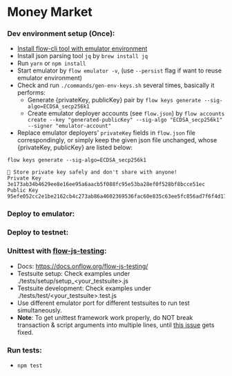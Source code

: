 # Money Market

### Dev environment setup (Once):
* [Install flow-cli tool with emulator environment](https://docs.onflow.org/flow-cli/install/)
* Install json parsing tool `jq` by `brew install jq`
* Run `yarn` or `npm install`
* Start emulator by `flow emulator -v`, (use `--persist` flag if want to reuse emulator environment)
* Check and run `./commands/gen-env-keys.sh` several times, basically it performs:
  - Generate {privateKey, publicKey} pair by `flow keys generate --sig-algo=ECDSA_secp256k1`
  - Create emulator deployer accounts (see `flow.json`) by `flow accounts create --key "generated-publicKey" --sig-algo "ECDSA_secp256k1" --signer "emulator-account"`
* Replace emulator deployers' `privateKey` fields in `flow.json` file correspondingly, or simply keep the given json file unchanged, whose {privateKey, publicKey} are listed below:
```
flow keys generate --sig-algo=ECDSA_secp256k1

🔴️ Store private key safely and don't share with anyone! 
Private Key 	 3e173ab34b4629ee8e16ee95a6aacb5f088fc95e53ba28ef0f528bf8bcce51ec 
Public Key 	 95efe052cc2e1be2162cb4c273ab86a4602369536fac60e835c63ee5fc856ad7f6f4d17eb505af54482caac0addeb9b2b24e7b44eb79cb02e19be106c1cbfd4f 
```


### Deploy to emulator:



### Deploy to testnet:



### Unittest with [flow-js-testing](https://github.com/onflow/flow-js-testing):
* Docs: https://docs.onflow.org/flow-js-testing/
* Testsuite setup: Check examples under ./tests/setup/setup_\<your_testsuite\>.js
* Testsuite development: Check examples under ./tests/test/\<your_testsuite\>.test.js
* Use different emulator port for different testsuites to run test simultaneously.
* **Note**: To get unittest framework work properly, do NOT break transaction & script arguments into multiple lines, until [this issue](https://github.com/onflow/flow-cadut/issues/15) gets fixed.



### Run tests:
* `npm test`
